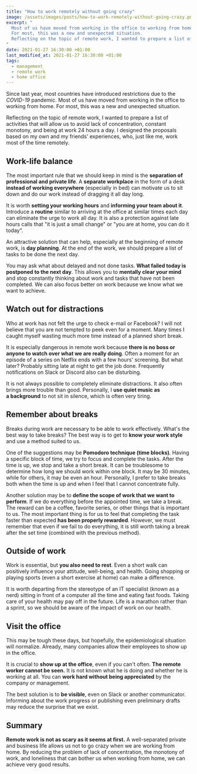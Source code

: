 ```yaml
---
title: "How to work remotely without going crazy"
image: /assets/images/posts/how-to-work-remotely-without-going-crazy.png
excerpt: "
  Most of us have moved from working in the office to working from home.
  For most, this was a new and unexpected situation.
  Reflecting on the topic of remote work, I wanted to prepare a list of activities that will allow us to avoid lack of concentration, constant monotony, and being at work 24 hours a day.
"
date: 2021-01-27 16:30:00 +01:00
last_modified_at: 2021-01-27 16:30:00 +01:00
tags:
  - management
  - remote work
  - home office
---
```


  Since last year, most countries have introduced restrictions due to the *COVID-19* pandemic.
  Most of us have moved from working in the office to working from home.
  For most, this was a new and unexpected situation.

  Reflecting on the topic of remote work, I wanted to prepare a list of activities that will allow us to avoid lack of concentration, constant monotony, and being at work 24 hours a day.
  I designed the proposals based on my own and my friends' experiences, who, just like me, work most of the time remotely.

## Work-life balance

  The most important rule that we should keep in mind is the **separation of professional and private life**.
  A **separate workplace** in the form of a desk **instead of working everywhere** (especially in bed) can motivate us to sit down and do our work instead of dragging it all day long.

  It is worth **setting your working hours** and **informing your team about it**.
  Introduce a **routine** similar to arriving at the office at similar times each day can eliminate the urge to work all day.
  It is also a protection against late hours calls that "it is just a small change" or "you are at home, you can do it today".

  An attractive solution that can help, especially at the beginning of remote work, is **day planning**.
  At the end of the work, we should prepare a list of tasks to be done the next day.

  You may ask what about delayed and not done tasks.
  **What failed today is postponed to the next day**.
  This allows you to **mentally clear your mind** and stop constantly thinking about work and tasks that have not been completed.
  We can also focus better on work because we know what we want to achieve.

## Watch out for distractions

  Who at work has not felt the urge to check e-mail or Facebook?
  I will not believe that you are not tempted to peek even for a moment.
  Many times I caught myself wasting much more time instead of a planned short break.

  It is especially dangerous in remote work because **there is no boss or anyone to watch over what we are really doing**.
  Often a moment for an episode of a series on Netflix ends with a few hours' screening.
  But what later? Probably sitting late at night to get the job done.
  Frequently notifications on Slack or Discord also can be disturbing.

  It is not always possible to completely eliminate distractions.
  It also often brings more trouble than good.
  Personally, I **use quiet music as a background** to not sit in silence, which is often very tiring.

## Remember about breaks

  Breaks during work are necessary to be able to work effectively.
  What's the best way to take breaks?
  The best way is to get to **know your work style** and use a method suited to us.

  One of the suggestions may be **Pomodoro technique (time blocks)**.
  Having a specific block of time, we try to focus and complete the tasks.
  After the time is up, we stop and take a short break.
  It can be troublesome to determine how long we should work within one block.
  It may be 30 minutes, while for others, it may be even an hour.
  Personally, I prefer to take breaks both when the time is up and when I feel that I cannot concentrate fully.

  Another solution may be to **define the scope of work that we want to perform**.
  If we do everything before the appointed time, we take a break.
  The reward can be a coffee, favorite series, or other things that is important to us.
  The most important thing is for us to feel that completing the task faster than expected **has been properly rewarded**.
  However, we must remember that even if we fail to do everything, it is still worth taking a break after the set time (combined with the previous method).

## Outside of work

  Work is essential, but **you also need to rest**.
  Even a short walk can positively influence your attitude, well-being, and health.
  Going shopping or playing sports (even a short exercise at home) can make a difference.

  It is worth departing from the stereotype of an IT specialist (known as a nerd) sitting in front of a computer all the time and eating fast foods.
  Taking care of your health may pay off in the future.
  Life is a marathon rather than a sprint, so we should be aware of the impact of work on our health.

## Visit the office

  This may be tough these days, but hopefully, the epidemiological situation will normalize.
  Already, many companies allow their employees to show up in the office.

  It is crucial to **show up at the office**, even if you can't often.
  **The remote worker cannot be seen.**
  It is not known what he is doing and whether he is working at all.
  You can **work hard without being appreciated** by the company or management.

  The best solution is to **be visible**, even on Slack or another communicator.
  Informing about the work progress or publishing even preliminary drafts may reduce the surprise that we exist.

## Summary

  **Remote work is not as scary as it seems at first.**
  A well-separated private and business life allows us not to go crazy when we are working from home.
  By reducing the problem of lack of concentration, the monotony of work, and loneliness that can bother us when working from home, we can achieve very good results.
